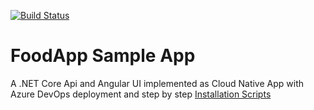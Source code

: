 [![Build Status](https://dev.azure.com/integrationstraining/FoodApp/_apis/build/status/FoodApi%20Full?branchName=master)](https://dev.azure.com/integrationstraining/FoodApp/_build/latest?definitionId=76&branchName=master)

# FoodApp Sample App

A .NET Core Api and Angular UI implemented as Cloud Native App with Azure DevOps deployment and step by step [Installation Scripts](/az-cli/)
